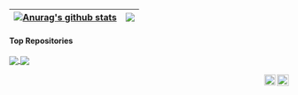 | <a href="https://github.com/SuYiqiu888/github-readme-stats"><img align="center" src="https://github-readme-stats-yunchu.vercel.app/api?username=SuYiqiu888&show_icons=true&include_all_commits=true&theme=buefy&hide_border=true" alt="Anurag's github stats" /></a> | <a href="https://github.com/SuYiqiu888/github-readme-stats"><img align="center" src="https://github-readme-stats-yunchu.vercel.app/api/top-langs/?username=SuYiqiu888&layout=compact&theme=buefy&hide_border=true" /></a> |
| ------------- | ------------- |

#### Top Repositories


<a href="https://github.com/SuYiqiu888/github-readme-stats">
  <img align="center" src="https://github-readme-stats-yunchu.vercel.app/api/pin/?username=SuYiqiu888&repo=github-readme-stats&theme=buefy" />
</a>
<a href="https://github.com/SuYiqiu888/SuYiqiu888.github.io">
  <img align="center" src="https://github-readme-stats-yunchu.vercel.app/api/pin/?username=SuYiqiu888&repo=SuYiqiu888.github.io&theme=buefy" />
</a>

<br />
<br />

<a href="https://twitter.com/anuraghazru">
  <img align="right" alt="Anurag Hazra | Twitter" width="21px" src="https://raw.githubusercontent.com/SuYiqiu888/SuYiqiu888/master/assets/twitter.svg" />
</a>
<a href="https://codesandbox.io/u/SuYiqiu888">
  <img align="right" alt="Anurag Hazra | CodeSandbox" width="20px" src="https://raw.githubusercontent.com/SuYiqiu888/SuYiqiu888/master/assets/codesandbox.svg" />
</a>
